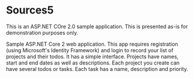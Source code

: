 # Sources5
This is an ASP.NET COre 2.0 sample application.
This is presented as-is for demonstration purposes only.

Sample ASP.NET Core 2 web application. This app requires registration (using Microsoft's Identity Framework) and login to record your list of projects and their todos. It has a simple interface. Projects have names, start and end dates as well as descriptions. Each project you create can have several todos or tasks. Each task has a name, description and priority.

